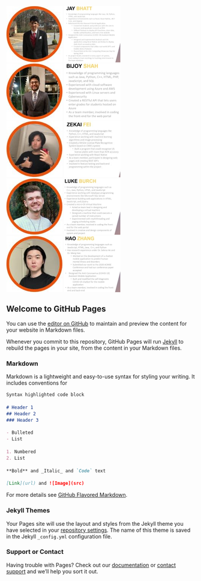 ![Image of Jay](Jay1.jpg)
![](Jay.jpg)<br/>
![Image of Bijoy](Bijoy1.jpg)
![](Bijoy.jpg)<br/>
![Image of Zekai](Zekai1.jpg)
![](Zekai.jpg)<br/>
![Image of Luke](Luke1.jpg)
![](Luke.jpg)<br/>
![Image of Hao](Hao1.jpg)
![](Hao.jpg)<br/>




## Welcome to GitHub Pages

You can use the [editor on GitHub](https://github.com/bijoyh1/BackgroundInformation-TeleClinic/edit/gh-pages/index.md) to maintain and preview the content for your website in Markdown files.

Whenever you commit to this repository, GitHub Pages will run [Jekyll](https://jekyllrb.com/) to rebuild the pages in your site, from the content in your Markdown files.

### Markdown

Markdown is a lightweight and easy-to-use syntax for styling your writing. It includes conventions for

```markdown
Syntax highlighted code block

# Header 1
## Header 2
### Header 3

- Bulleted
- List

1. Numbered
2. List

**Bold** and _Italic_ and `Code` text

[Link](url) and ![Image](src)
```

For more details see [GitHub Flavored Markdown](https://guides.github.com/features/mastering-markdown/).

### Jekyll Themes

Your Pages site will use the layout and styles from the Jekyll theme you have selected in your [repository settings](https://github.com/bijoyh1/BackgroundInformation-TeleClinic/settings/pages). The name of this theme is saved in the Jekyll `_config.yml` configuration file.

### Support or Contact

Having trouble with Pages? Check out our [documentation](https://docs.github.com/categories/github-pages-basics/) or [contact support](https://support.github.com/contact) and we’ll help you sort it out.
